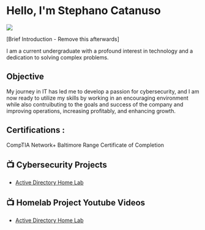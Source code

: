 # Hello, I'm Stephano Catanuso
<a href="https://linkedin.com/in/stephano-catanuso-101b7b308/"><img src="https://img.shields.io/badge/-LinkedIn-0072b1?&style=for-the-badge&logo=linkedin&logoColor=white" /></a>

[Brief Introduction - Remove this afterwards]

I am a current undergraduate with a profound interest in technology and a dedication to solving complex problems.

## Objective

My journey in IT has led me to develop a passion for cybersecurity, and I am now ready to utilize my skills by working in an encouraging environment while also contruibuting to the goals and success of the company and improving operations, increasing profitably, and enhancing growth.

<h2> Certifications :</h2>

CompTIA Network+
Baltimore Range Certificate of Completion

<h2>📺 Cybersecurity Projects</h2>

- [Active Directory Home Lab](https://github.com/printcyber-steph/LABURL)


<h2>📺 Homelab Project Youtube Videos</h2>

- [Active Directory Home Lab](https://www.youtube.com/watch?v=a83ASGn_V_s)
